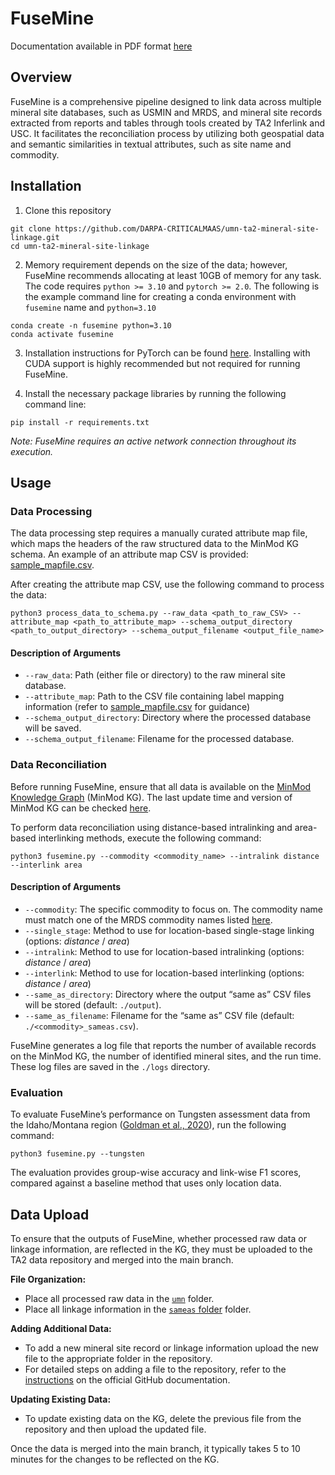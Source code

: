 # FuseMine
Documentation available in PDF format [here](https://github.com/DARPA-CRITICALMAAS/umn-ta2-mineral-site-linkage/blob/main/FuseMine%20Usage%20Documentation.pdf)

## Overview
<!-- FuseMine is a pipeline designed for data reconciliation across multiple mineral site databases (e.g., USMIN and MRDS) and mineral sites extracted from reports (e.g., output from TA2 InferLink/USC). FuseMine facilitates the reconciliation of mineral sites by leveraging both location-based data and semantic similarities in textual attributes such as site name and commodity. -->

FuseMine is a comprehensive pipeline designed to link data across multiple mineral site databases, such as USMIN and MRDS, and mineral site records extracted from reports and tables through tools created by TA2 Inferlink and USC. It facilitates the reconciliation process by utilizing both geospatial data and semantic similarities in textual attributes, such as site name and commodity. 

<!-- FuseMine offers two primary functions: data processing and data reconciliation. In the data processing phase, raw structured data is converted into a [standardized schema](https://github.com/DARPA-CRITICALMAAS/schemas/tree/main/ta2) compatible with the Knowledge Graph (KG), where TA2 stores all processed data. During the data reconciliation phase, FuseMine queries the KG based on the commodity and links records representing the same mineral site.  -->

## Installation
1. Clone this repository
```
git clone https://github.com/DARPA-CRITICALMAAS/umn-ta2-mineral-site-linkage.git
cd umn-ta2-mineral-site-linkage
```

2. Memory requirement depends on the size of the data; however, FuseMine recommends allocating at least 10GB of memory for any task. The code requires `python >= 3.10` and `pytorch >= 2.0`. The following is the example command line for creating a conda environment with `fusemine` name and `python=3.10`

```
conda create -n fusemine python=3.10
conda activate fusemine
```

3. Installation instructions for PyTorch can be found [here](https://pytorch.org/get-started/locally/). Installing with CUDA support is highly recommended but not required for running FuseMine.


4. Install the necessary package libraries by running the following command line:
```
pip install -r requirements.txt
```

*Note: FuseMine requires an active network connection throughout its execution.*

## Usage
### Data Processing
The data processing step requires a manually curated attribute map file, which maps the headers of the raw structured data to the MinMod KG schema. An example of an attribute map CSV is provided: [sample_mapfile.csv](https://github.com/DARPA-CRITICALMAAS/umn-ta2-mineral-site-linkage/blob/main/sample_mapfile.csv).

<!-- ### Raw Data Processing
To populate additional raw structured data to MinMod KG, create the attribute map file (.CSV), which maps headers of raw structured data to [MinMod KG schema](https://github.com/DARPA-CRITICALMAAS/schemas/tree/main/ta2). Here is an example of attribute map CSV: [`sample_mapfile.csv`](https://github.com/DARPA-CRITICALMAAS/umn-ta2-mineral-site-linkage/blob/main/sample_mapfile.csv). -->

After creating the attribute map CSV, use the following command to process the data:
```
python3 process_data_to_schema.py --raw_data <path_to_raw_CSV> --attribute_map <path_to_attribute_map> --schema_output_directory <path_to_output_directory> --schema_output_filename <output_file_name>
```
#### Description of Arguments
<!-- The following command-line arguments are required for data preprocessing: -->
- `--raw_data`: Path (either file or directory) to the raw mineral site database.
- `--attribute_map`: Path to the CSV file containing label mapping information (refer to [sample_mapfile.csv](https://github.com/DARPA-CRITICALMAAS/umn-ta2-mineral-site-linkage/blob/main/sample_mapfile.csv) for guidance)
- `--schema_output_directory`: Directory where the processed database will be saved.
- `--schema_output_filename`: Filename for the processed database.

<!-- Upload the processed JSON file to the [MinMod Data Repository](https://github.com/DARPA-CRITICALMAAS/ta2-minmod-data/tree/main/data). Once the data is merged to main, it takes roughly 2 hours for the update to be reflected on the KG. -->

### Data Reconciliation
Before running FuseMine, ensure that all data is available on the [MinMod Knowledge Graph](https://minmod.isi.edu/) (MinMod KG). The last update time and version of MinMod KG can be checked [here](https://minmod.isi.edu/resource/kg).

To perform data reconciliation using distance-based intralinking and area-based interlinking methods, execute the following command: 
```
python3 fusemine.py --commodity <commodity_name> --intralink distance --interlink area
```

#### Description of Arguments
<!-- The following command-line arguments are available to customize FuseMine: -->
- `--commodity`: The specific commodity to focus on. The commodity name must match one of the MRDS commodity names listed [here](https://github.com/DARPA-CRITICALMAAS/ta2-minmod-data/blob/main/data/entities/commodity.csv).
- `--single_stage`: Method to use for location-based single-stage linking (options: *distance* / *area*)
- `--intralink`: Method to use for location-based intralinking (options: *distance* / *area*)
- `--interlink`: Method to use for location-based interlinking (options: *distance* / *area*)
- `--same_as_directory`: Directory where the output “same as” CSV files will be stored (default: `./output`).
- `--same_as_filename`: Filename  for the “same as” CSV file (default: `./<commodity>_sameas.csv`).
<!-- - `--tungsten`: Run evaluation with tungsten. -->

FuseMine generates a log file that reports the number of available records on the MinMod KG, the number of identified mineral sites, and the run time. These log files are saved in the `./logs` directory.

<!-- ### Example FuseMine Commands -->
<!-- Before running FuseMine, ensure that all data is available on the [MinMod Knowledge Graph](https://minmod.isi.edu/) (MinMod KG). 

The output file will be stored in the default location (`./outputs/`).  -->

### Evaluation
To evaluate FuseMine’s performance on Tungsten assessment data from the Idaho/Montana region ([Goldman et al., 2020](https://www.sciencebase.gov/catalog/item/5f1f058682cef313ed8e9e91)), run the following command:

```
python3 fusemine.py --tungsten
```
The evaluation provides group-wise accuracy and link-wise F1 scores, compared against a baseline method that uses only location data. 

<!-- #### FuseMine Parameters
The following table lists all the parameters used in the pipeline. These values can be modified in the [`params.ini`](https://github.com/DARPA-CRITICALMAAS/umn-ta2-mineral-site-linkage/blob/main/params.ini).

| Name | Description | Value |
| --- | --- | --- |
| `POINT_BUFFER_UNIT_METER` | Maximum distance between two geocoordinate points to be considered as a same site | 2500 (meters) |
| `POLYGON_BUFFER_UNIT_METER` | Size of buffer to be added around a geometry | 5000 (meters) |
| `POLYGON_AREA_OVERLAP_UNIT_SQMETER` | Minimum intersection-over-union (IOU) two geometries must have to be considered as a same site | 0.5 |
| `ATTRIBUTE_VALUE_THRESHOLD` | Minimum cosine similarity distance two text embeddings must have to be considered as a similar text | 0.65 | -->

## Data Upload
To ensure that the outputs of FuseMine, whether processed raw data or linkage information, are reflected in the KG, they must be uploaded to the TA2 data repository and merged into the main branch.

**File Organization:**
- Place all processed raw data in the [`umn`](https://github.com/DARPA-CRITICALMAAS/ta2-minmod-data/tree/main/data/umn) folder.
- Place all linkage information in the [`sameas` folder](https://github.com/DARPA-CRITICALMAAS/ta2-minmod-data/tree/main/data/umn/sameas) folder.


**Adding Additional Data:**
- To add a new mineral site record or linkage information upload the new file to the appropriate folder in the repository.
- For detailed steps on adding a file to the repository, refer to the [instructions](https://docs.github.com/en/repositories/working-with-files/managing-files/adding-a-file-to-a-repository) on the official GitHub documentation. 


**Updating Existing Data:**
- To update existing data on the KG, delete the previous file from the repository and then upload the updated file.

Once the data is merged into the main branch, it typically takes 5 to 10 minutes for the changes to be reflected on the KG.
